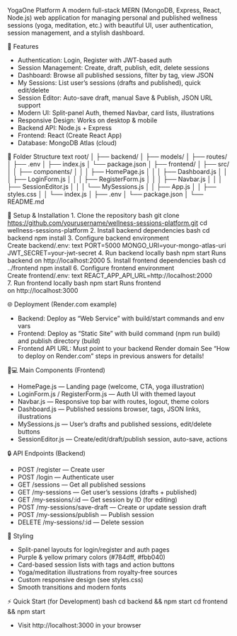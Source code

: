 YogaOne Platform
A modern full-stack MERN (MongoDB, Express, React, Node.js) web application for managing personal and published wellness sessions (yoga, meditation, etc.) with beautiful UI, user authentication, session management, and a stylish dashboard.

🚀 Features
* Authentication: Login, Register with JWT-based auth
* Session Management: Create, draft, publish, edit, delete sessions
* Dashboard: Browse all published sessions, filter by tag, view JSON
* My Sessions: List user’s sessions (drafts and published), quick edit/delete
* Session Editor: Auto-save draft, manual Save & Publish, JSON URL support
* Modern UI: Split-panel Auth, themed Navbar, card lists, illustrations
* Responsive Design: Works on desktop & mobile
* Backend API: Node.js + Express
* Frontend: React (Create React App)
* Database: MongoDB Atlas (cloud)

📁 Folder Structure
text
root/
│
├── backend/
│   ├── models/
│   ├── routes/
│   ├── .env
│   ├── index.js
│   └── package.json
│
├── frontend/
│   ├── src/
│   │   ├── components/
│   │   │   ├── HomePage.js
│   │   │   ├── Dashboard.js
│   │   │   ├── LoginForm.js
│   │   │   ├── RegisterForm.js
│   │   │   ├── Navbar.js
│   │   │   ├── SessionEditor.js
│   │   │   └── MySessions.js
│   │   ├── App.js
│   │   ├── styles.css
│   │   └── index.js
│   ├── .env
│   └── package.json
│
└── README.md

🔧 Setup & Installation
1. Clone the repository
bash
git clone https://github.com/yourusername/wellness-sessions-platform.git
cd wellness-sessions-platform
2. Install backend dependencies
bash
cd backend
npm install
3. Configure backend environment
Create backend/.env:
text
PORT=5000
MONGO_URI=your-mongo-atlas-uri
JWT_SECRET=your-jwt-secret
4. Run backend locally
bash
npm start
Runs backend on http://localhost:2000
5. Install frontend dependencies
bash
cd ../frontend
npm install
6. Configure frontend environment
Create frontend/.env:
text
REACT_APP_API_URL=http://localhost:2000
7. Run frontend locally
bash
npm start
Runs frontend on http://localhost:3000

🌐 Deployment (Render.com example)
* Backend: Deploy as “Web Service” with build/start commands and env vars
* Frontend: Deploy as “Static Site” with build command (npm run build) and publish directory (build)
* Frontend API URL: Must point to your backend Render domain
See “How to deploy on Render.com” steps in previous answers for details!

🧑💻 Main Components (Frontend)
* HomePage.js — Landing page (welcome, CTA, yoga illustration)
* LoginForm.js / RegisterForm.js — Auth UI with themed layout
* Navbar.js — Responsive top bar with routes, logout, theme colors
* Dashboard.js — Published sessions browser, tags, JSON links, illustrations
* MySessions.js — User’s drafts and published sessions, edit/delete buttons
* SessionEditor.js — Create/edit/draft/publish session, auto-save, actions

🔒 API Endpoints (Backend)
* POST /register — Create user
* POST /login — Authenticate user
* GET /sessions — Get all published sessions
* GET /my-sessions — Get user’s sessions (drafts + published)
* GET /my-sessions/:id — Get session by ID (for editing)
* POST /my-sessions/save-draft — Create or update session draft
* POST /my-sessions/publish — Publish session
* DELETE /my-sessions/:id — Delete session

🎨 Styling
* Split-panel layouts for login/register and auth pages
* Purple & yellow primary colors (#784dff, #fbb040)
* Card-based session lists with tags and action buttons
* Yoga/meditation illustrations from royalty-free sources
* Custom responsive design (see styles.css)
* Smooth transitions and modern fonts

⚡ Quick Start (for Development)
bash
cd backend && npm start
cd frontend && npm start
* Visit http://localhost:3000 in your browser


